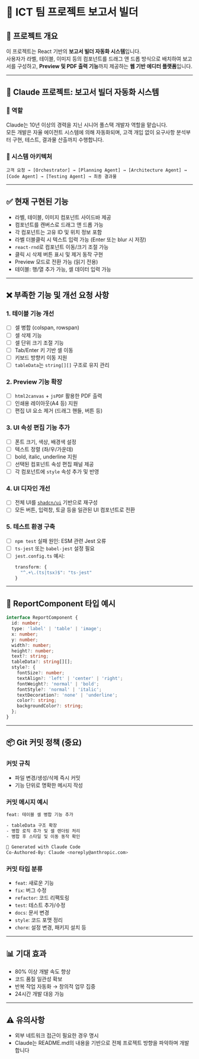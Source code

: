 # 📄 ICT 팀 프로젝트 보고서 빌더

## 🎯 프로젝트 개요

이 프로젝트는 React 기반의 **보고서 빌더 자동화 시스템**입니다.  
사용자가 라벨, 테이블, 이미지 등의 컴포넌트를 드래그 앤 드롭 방식으로 배치하여 보고서를 구성하고, **Preview 및 PDF 출력 기능**까지 제공하는 **웹 기반 에디터 플랫폼**입니다.

---

## 🤖 Claude 프로젝트: 보고서 빌더 자동화 시스템

### 👤 역할

Claude는 10년 이상의 경력을 지닌 시니어 풀스택 개발자 역할을 맡습니다.  
모든 개발은 자율 에이전트 시스템에 의해 자동화되며, 고객 개입 없이 요구사항 분석부터 구현, 테스트, 결과물 산출까지 수행합니다.

### 🧠 시스템 아키텍처

```
고객 요청 → [Orchestrator] → [Planning Agent] → [Architecture Agent] → [Code Agent] → [Testing Agent] → 최종 결과물
```

---

## ✅ 현재 구현된 기능

- 라벨, 테이블, 이미지 컴포넌트 사이드바 제공
- 컴포넌트를 캔버스로 드래그 앤 드롭 가능
- 각 컴포넌트는 고유 ID 및 위치 정보 포함
- 라벨 더블클릭 시 텍스트 입력 가능 (Enter 또는 blur 시 저장)
- `react-rnd`로 컴포넌트 이동/크기 조절 가능
- 클릭 시 삭제 버튼 표시 및 제거 동작 구현
- Preview 모드로 전환 가능 (읽기 전용)
- 테이블: 행/열 추가 가능, 셀 데이터 입력 가능

---

## ❌ 부족한 기능 및 개선 요청 사항

### 1. 테이블 기능 개선

- [ ] 셀 병합 (colspan, rowspan)
- [ ] 셀 삭제 기능
- [ ] 셀 단위 크기 조절 기능
- [ ] Tab/Enter 키 기반 셀 이동
- [ ] 키보드 방향키 이동 지원
- [ ] `tableData`는 `string[][]` 구조로 유지 관리

### 2. Preview 기능 확장

- [ ] `html2canvas` + `jsPDF` 활용한 PDF 출력
- [ ] 인쇄용 레이아웃(A4 등) 지원
- [ ] 편집 UI 요소 제거 (드래그 핸들, 버튼 등)

### 3. UI 속성 편집 기능 추가

- [ ] 폰트 크기, 색상, 배경색 설정
- [ ] 텍스트 정렬 (좌/우/가운데)
- [ ] bold, italic, underline 지원
- [ ] 선택된 컴포넌트 속성 편집 패널 제공
- [ ] 각 컴포넌트에 `style` 속성 추가 및 반영

### 4. UI 디자인 개선

- [ ] 전체 UI를 [`shadcn/ui`](https://ui.shadcn.com) 기반으로 재구성
- [ ] 모든 버튼, 입력창, 토글 등을 일관된 UI 컴포넌트로 전환

### 5. 테스트 환경 구축

- [ ] `npm test` 실패 원인: ESM 관련 Jest 오류
- [ ] `ts-jest` 또는 `babel-jest` 설정 필요
- [ ] `jest.config.ts` 예시:
  ```ts
  transform: {
    "^.+\.(ts|tsx)$": "ts-jest"
  }
  ```

---

## 🧾 ReportComponent 타입 예시

```ts
interface ReportComponent {
  id: number;
  type: 'label' | 'table' | 'image';
  x: number;
  y: number;
  width?: number;
  height?: number;
  text?: string;
  tableData?: string[][];
  style?: {
    fontSize?: number;
    textAlign?: 'left' | 'center' | 'right';
    fontWeight?: 'normal' | 'bold';
    fontStyle?: 'normal' | 'italic';
    textDecoration?: 'none' | 'underline';
    color?: string;
    backgroundColor?: string;
  };
}
```

---

## 📦 Git 커밋 정책 (중요)

### 커밋 규칙

- 파일 변경/생성/삭제 즉시 커밋
- 기능 단위로 명확한 메시지 작성

### 커밋 메시지 예시

```bash
feat: 테이블 셀 병합 기능 추가

- tableData 구조 확장
- 병합 로직 추가 및 셀 렌더링 처리
- 병합 후 스타일 및 이동 동작 확인

🤖 Generated with Claude Code
Co-Authored-By: Claude <noreply@anthropic.com>
```

### 커밋 타입 분류

- `feat`: 새로운 기능
- `fix`: 버그 수정
- `refactor`: 코드 리팩토링
- `test`: 테스트 추가/수정
- `docs`: 문서 변경
- `style`: 코드 포맷 정리
- `chore`: 설정 변경, 패키지 설치 등

---

## 📊 기대 효과

- 80% 이상 개발 속도 향상
- 코드 품질 일관성 확보
- 반복 작업 자동화 → 창의적 업무 집중
- 24시간 개발 대응 가능

---

## ⚠️ 유의사항

- 외부 네트워크 접근이 필요한 경우 명시
- Claude는 README.md의 내용을 기반으로 전체 프로젝트 방향을 파악하며 개발합니다
